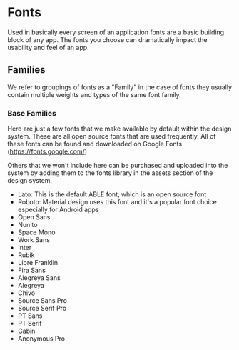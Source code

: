 # Fonts

Used in basically every screen of an application fonts are a basic building block of any app. The fonts you choose can dramatically impact the usability and feel of an app. 

## Families

We refer to groupings of fonts as a "Family" in the case of fonts they usually contain multiple weights and types of the same font family.

### **Base Families**

Here are just a few fonts that we make available by default within the design system. These are all open source fonts that are used frequently. All of these fonts can be found and downloaded on Google Fonts (https://fonts.google.com/)

Others that we won't include here can be purchased and uploaded into the system by adding them to the fonts library in the assets section of the design system.

- Lato: This is the default ABLE font, which is an open source font
- Roboto: Material design uses this font and it's a popular font choice especially for Android apps
- Open Sans
- Nunito
- Space Mono
- Work Sans
- Inter
- Rubik
- Libre Franklin
- Fira Sans
- Alegreya Sans
- Alegreya
- Chivo
- Source Sans Pro
- Source Serif Pro
- PT Sans
- PT Serif
- Cabin
- Anonymous Pro